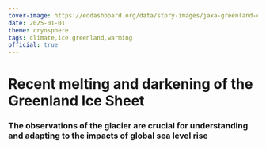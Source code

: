 ```yaml
---
cover-image: https://eodashboard.org/data/story-images/jaxa-greenland-cover.jpeg
date: 2025-01-01
theme: cryosphere
tags: climate,ice,greenland,warming
official: true
---
```


#  Recent melting and darkening of the Greenland Ice Sheet<!--{ as="img" mode="hero" src="https://eodashboard.org/data/story-images/jaxa-greenland-cover.jpeg" }-->
### The observations of the glacier are crucial for understanding and adapting to the impacts of global sea level rise <!--{ style="font-size:1.5rem;opacity:0.7;margin-top:1rem;" }-->